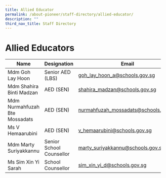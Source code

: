 ```yaml
---
title: Allied Educator
permalink: /about-pioneer/staff-directory/allied-educator/
description: ""
third_nav_title: Staff Directory
---
```

# Allied Educators

| Name                          | Designation              | Email                                |
|-------------------------------|--------------------------|--------------------------------------|
| Mdm Goh Lay Hoon              | Senior AED (LBS)         | goh_lay_hoon_a@schools.gov.sg        |
| Mdm Shahira Binti Madzan      | AED (SEN)                | shahira_madzan@schools.gov.sg        |
| Mdm Nurmahfuzah Bte Mossadats | AED (SEN)                | nurmahfuzah_mossadats@schools.gov.sg |
|Ms V Hemaarubini|AED (SEN)|v_hemaarubini@schools.gov.sg|
| Mdm Marty Suriyakkannu        | Senior School Counsellor | marty_suriyakkannu@schools.gov.sg    |
|Ms Sim Xin Yi Sarah|School Counsellor|sim_xin_yi_d@schools.gov.sg|